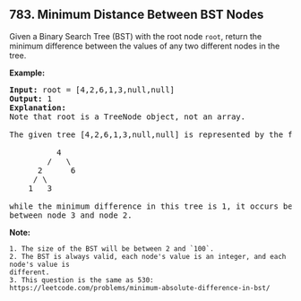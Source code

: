 ## 783. Minimum Distance Between BST Nodes

Given a Binary Search Tree (BST) with the root node `root`, return the minimum difference between the values of any two different nodes in the tree.

**Example:**
<pre>
<b>Input:</b> root = [4,2,6,1,3,null,null]
<b>Output:</b> 1
<b>Explanation:</b>
Note that root is a TreeNode object, not an array.

The given tree [4,2,6,1,3,null,null] is represented by the following diagram:

          4
        /   \
      2      6
     / \    
    1   3  

while the minimum difference in this tree is 1, it occurs between node 1 and node 2, also
between node 3 and node 2.
</pre>

**Note:**

    1. The size of the BST will be between 2 and `100`.
    2. The BST is always valid, each node's value is an integer, and each node's value is
    different.
    3. This question is the same as 530: https://leetcode.com/problems/minimum-absolute-difference-in-bst/

